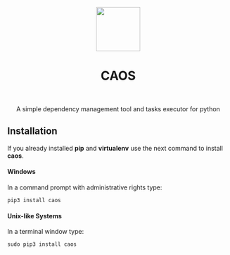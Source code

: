 <p align="center">
    <a href="https://github.com/ospinakamilo/caos" target="_blank">
        <img src="https://github.com/ospinakamilo/caos/blob/v2.0.0/caos/style/img/caos.svg" height="100px">
    </a>
    <h1 align="center">CAOS</h1>
    <br>
    <p align="center">A simple dependency management tool and tasks executor for python</p>
</p>

Installation
------------
If you already installed **pip** and **virtualenv** use the next command to install **caos**.

#### Windows
In a command prompt with administrative rights type:
    
~~~
pip3 install caos
~~~

#### Unix-like Systems
In a terminal window type:
~~~
sudo pip3 install caos
~~~
